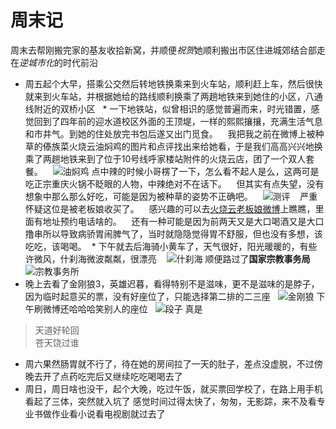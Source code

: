 # 周末记
周末去帮刚搬完家的基友收拾新窝，并顺便*祝贺*她顺利搬出市区住进城郊结合部走在*逆城市化*的时代前沿
 * 周五起个大早，搭乘公交然后转地铁换乘来到火车站，顺利赶上车，然后很快就来到火车站，并根据她给的路线顺利换乘了两趟地铁来到她住的小区，八通线附近的双桥小区
    * 一下地铁站，似曾相识的感觉普遍而来，时光错置，感觉回到了四年前的迎水道校区外面的王顶堤，一样的熙熙攘攘，充满生活气息和市井气。到她的住处放完书包后遂又出门觅食。
    我把我之前在微博上被种草的傣族菜火烧云油焖鸡的图片和点评找出来给她看，于是我们高高兴兴地换乘了两趟地铁来到了位于10号线呼家楼站附件的火烧云店，团了一个双人套餐。
     ![油焖鸡](http://note.youdao.com/noteshare?id=8e09f84f48fd027a248d46573ae6b03f)
    点中辣的时候小哥楞了一下，怎么看不起人是么，这两可是吃正宗重庆火锅不眨眼的人物，中辣绝对不在话下。
    但其实有点失望，没有想象中那么那么好吃，可能是因为被种草的姿势不正确吧。
     ![测评](http://note.youdao.com/noteshare?id=8e09f84f48fd027a248d46573ae6b03f)
    严重怀疑这位是被老板娘收买了。
    感兴趣的可以去[火烧云老板娘微博](http://weibo.com/u/2367903357?topnav=1&wvr=6&topsug=1)上瞧瞧，里面有地址预约电话啥的。
    还有一种可能是因为前两天又是大口喝酒又是大口撸串所以导致病骄胃闹脾气了，当时就隐隐觉得胃不舒服，但也没有多想，该吃吃，该喝喝。
  * 下午就去后海骑小黄车了，天气很好，阳光暖暖的，有些许微风，什刹海微波粼粼，很漂亮
    ![什刹海](http://note.youdao.com/noteshare?id=8e09f84f48fd027a248d46573ae6b03f)
    顺便路过了**国家宗教事务局**
    ![宗教事务所](http://note.youdao.com/noteshare?id=8e09f84f48fd027a248d46573ae6b03f)
  * 晚上去看了金刚狼3，英雄迟暮，看得特别不是滋味，更不是滋味的是脖子，因为临时起意买的票，没有好座位了，只能选择第二排的二三座
   ![金刚狼](http://note.youdao.com/noteshare?id=8e09f84f48fd027a248d46573ae6b03f)
   下午刷微博还哈哈哈笑别人的座位
   ![段子](http://note.youdao.com/noteshare?id=8e09f84f48fd027a248d46573ae6b03f)
   真是
   >天道好轮回  
   苍天饶过谁
 * 周六果然肠胃就不行了，待在她的房间拉了一天的肚子，差点没虚脱，不过傍晚去开了点药吃完后又继续吃吃喝喝去了
 * 周日，周日啥也没干，起个大晚，吃过午饭，就买票回学校了，在路上用手机看起了三体，突然就入坑了
 感觉时间过得太快了，匆匆，无影踪，来不及看专业书做作业看小说看电视剧就过去了
 
